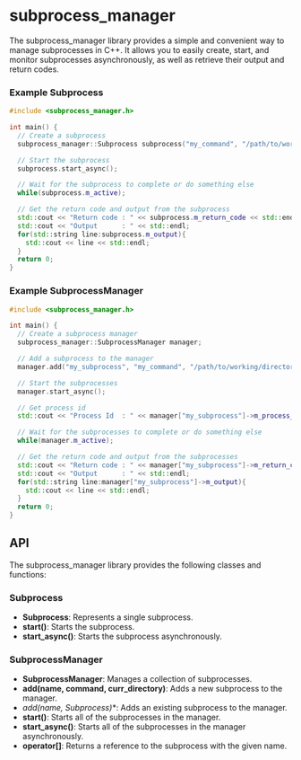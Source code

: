 # subprocess_manager
The subprocess_manager library provides a simple and convenient way to manage subprocesses in C++. It allows you to easily create, start, and monitor subprocesses asynchronously, as well as retrieve their output and return codes.


### Example Subprocess
```cpp
#include <subprocess_manager.h>

int main() {
  // Create a subprocess
  subprocess_manager::Subprocess subprocess("my_command", "/path/to/working/directory");

  // Start the subprocess
  subprocess.start_async();

  // Wait for the subprocess to complete or do something else
  while(subprocess.m_active);

  // Get the return code and output from the subprocess
  std::cout << "Return code : " << subprocess.m_return_code << std::endl;
  std::cout << "Output      : " << std::endl;
  for(std::string line:subprocess.m_output){
    std::cout << line << std::endl;
  }
  return 0;
}
```
### Example SubprocessManager
```cpp
#include <subprocess_manager.h>

int main() {
  // Create a subprocess manager
  subprocess_manager::SubprocessManager manager;

  // Add a subprocess to the manager
  manager.add("my_subprocess", "my_command", "/path/to/working/directory");

  // Start the subprocesses
  manager.start_async();

  // Get process id
  std::cout << "Process Id  : " << manager["my_subprocess"]->m_process_id << std::endl;

  // Wait for the subprocesses to complete or do something else
  while(manager.m_active);

  // Get the return code and output from the subprocesses
  std::cout << "Return code : " << manager["my_subprocess"]->m_return_code << std::endl;
  std::cout << "Output      : " << std::endl;
  for(std::string line:manager["my_subprocess"]->m_output){
    std::cout << line << std::endl;
  }
  return 0;
}
```


## API
The subprocess_manager library provides the following classes and functions:

### Subprocess
- **Subprocess**: Represents a single subprocess.
- **start()**: Starts the subprocess.
- **start_async()**: Starts the subprocess asynchronously.

### SubprocessManager
- **SubprocessManager**: Manages a collection of subprocesses.
- **add(name, command, curr_directory)**: Adds a new subprocess to the manager.
- **add(name, Subprocess*)**: Adds an existing subprocess to the manager.
- **start()**: Starts all of the subprocesses in the manager.
- **start_async()**: Starts all of the subprocesses in the manager asynchronously.
- **operator[]**: Returns a reference to the subprocess with the given name.

